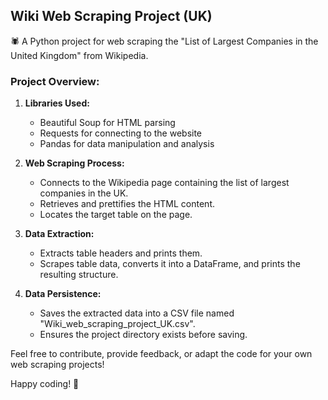 ## Wiki Web Scraping Project (UK)

🕷️ A Python project for web scraping the "List of Largest Companies in the United Kingdom" from Wikipedia.

### Project Overview:

1. **Libraries Used:**
   - Beautiful Soup for HTML parsing
   - Requests for connecting to the website
   - Pandas for data manipulation and analysis

2. **Web Scraping Process:**
   - Connects to the Wikipedia page containing the list of largest companies in the UK.
   - Retrieves and prettifies the HTML content.
   - Locates the target table on the page.

3. **Data Extraction:**
   - Extracts table headers and prints them.
   - Scrapes table data, converts it into a DataFrame, and prints the resulting structure.

4. **Data Persistence:**
   - Saves the extracted data into a CSV file named "Wiki_web_scraping_project_UK.csv".
   - Ensures the project directory exists before saving.

Feel free to contribute, provide feedback, or adapt the code for your own web scraping projects!

Happy coding! 🚀
